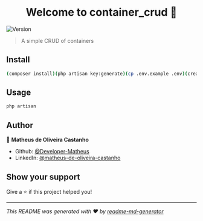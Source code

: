 <h1 align="center">Welcome to container_crud 👋</h1>
<p>
  <img alt="Version" src="https://img.shields.io/badge/version-1.0.0-blue.svg?cacheSeconds=2592000" />
</p>

> A simple CRUD of containers

## Install

```sh
(composer install)(php artisan key:generate)(cp .env.example .env)(create a database)(npm install)(npm run dev)(php artisan migrate:fresh --seed)
```

## Usage

```sh
php artisan
```

## Author

👤 **Matheus de Oliveira Castanho**

* Github: [@Developer-Matheus](https://github.com/Developer-Matheus)
* LinkedIn: [@matheus-de-oliveira-castanho](https://linkedin.com/in/matheus-de-oliveira-castanho)

## Show your support

Give a ⭐️ if this project helped you!

***
_This README was generated with ❤️ by [readme-md-generator](https://github.com/kefranabg/readme-md-generator)_
